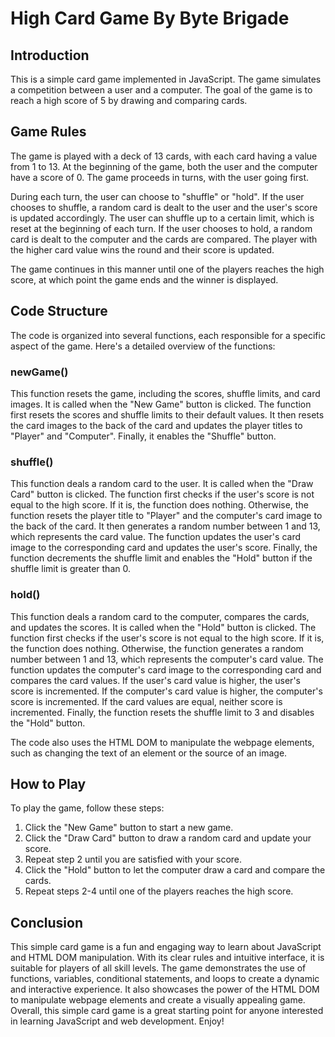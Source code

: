# High Card Game By Byte Brigade

## Introduction
This is a simple card game implemented in JavaScript. The game simulates a competition between a user and a computer. The goal of the game is to reach a high score of 5 by drawing and comparing cards.

## Game Rules
The game is played with a deck of 13 cards, with each card having a value from 1 to 13. At the beginning of the game, both the user and the computer have a score of 0. The game proceeds in turns, with the user going first.

During each turn, the user can choose to "shuffle" or "hold". If the user chooses to shuffle, a random card is dealt to the user and the user's score is updated accordingly. The user can shuffle up to a certain limit, which is reset at the beginning of each turn. If the user chooses to hold, a random card is dealt to the computer and the cards are compared. The player with the higher card value wins the round and their score is updated.

The game continues in this manner until one of the players reaches the high score, at which point the game ends and the winner is displayed.

## Code Structure
The code is organized into several functions, each responsible for a specific aspect of the game. Here's a detailed overview of the functions:

### newGame()
This function resets the game, including the scores, shuffle limits, and card images. It is called when the "New Game" button is clicked. The function first resets the scores and shuffle limits to their default values. It then resets the card images to the back of the card and updates the player titles to "Player" and "Computer". Finally, it enables the "Shuffle" button.

### shuffle() 
This function deals a random card to the user. It is called when the "Draw Card" button is clicked. The function first checks if the user's score is not equal to the high score. If it is, the function does nothing. Otherwise, the function resets the player title to "Player" and the computer's card image to the back of the card. It then generates a random number between 1 and 13, which represents the card value. The function updates the user's card image to the corresponding card and updates the user's score. Finally, the function decrements the shuffle limit and enables the "Hold" button if the shuffle limit is greater than 0.

### hold()
This function deals a random card to the computer, compares the cards, and updates the scores. It is called when the "Hold" button is clicked. The function first checks if the user's score is not equal to the high score. If it is, the function does nothing. Otherwise, the function generates a random number between 1 and 13, which represents the computer's card value. The function updates the computer's card image to the corresponding card and compares the card values. If the user's card value is higher, the user's score is incremented. If the computer's card value is higher, the computer's score is incremented. If the card values are equal, neither score is incremented. Finally, the function resets the shuffle limit to 3 and disables the "Hold" button.

The code also uses the HTML DOM to manipulate the webpage elements, such as changing the text of an element or the source of an image.

## How to Play
To play the game, follow these steps:

1. Click the "New Game" button to start a new game.
2. Click the "Draw Card" button to draw a random card and update your score.
3. Repeat step 2 until you are satisfied with your score.
4. Click the "Hold" button to let the computer draw a card and compare the cards.
5. Repeat steps 2-4 until one of the players reaches the high score.

## Conclusion
This simple card game is a fun and engaging way to learn about JavaScript and HTML DOM manipulation. With its clear rules and intuitive interface, it is suitable for players of all skill levels. The game demonstrates the use of functions, variables, conditional statements, and loops to create a dynamic and interactive experience. It also showcases the power of the HTML DOM to manipulate webpage elements and create a visually appealing game. Overall, this simple card game is a great starting point for anyone interested in learning JavaScript and web development. Enjoy!
